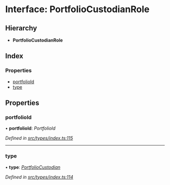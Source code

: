 # Interface: PortfolioCustodianRole

## Hierarchy

* **PortfolioCustodianRole**

## Index

### Properties

* [portfolioId](portfoliocustodianrole.md#portfolioid)
* [type](portfoliocustodianrole.md#type)

## Properties

###  portfolioId

• **portfolioId**: *PortfolioId*

*Defined in [src/types/index.ts:115](https://github.com/PolymathNetwork/polymesh-sdk/blob/4f2fd432/src/types/index.ts#L115)*

___

###  type

• **type**: *[PortfolioCustodian](../enums/roletype.md#portfoliocustodian)*

*Defined in [src/types/index.ts:114](https://github.com/PolymathNetwork/polymesh-sdk/blob/4f2fd432/src/types/index.ts#L114)*
